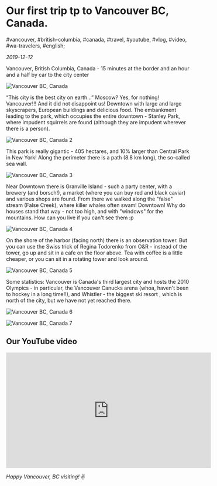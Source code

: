 # Our first trip tp to Vancouver BC, Canada.

#vancouver, #british-columbia, #canada, #travel, #youtube, #vlog, #video, #wa-travelers, #english;

_2019-12-12_

Vancouver, British Columbia, Canada - 15 minutes at the border and an hour and a half by car to the city center

![Vancouver BC, Canada](/images/our-first-trip-to-vancouver-bc-canada/1.jpg "Vancouver BC, Canada")

“This city is the best city on earth…” Moscow? Yes, for nothing! Vancouver!!! And it did not disappoint us! Downtown with large and large skyscrapers, European buildings and delicious food. The embankment leading to the park, which occupies the entire downtown - Stanley Park, where impudent squirrels are found (although they are impudent wherever there is a person).

![Vancouver BC, Canada 2](/images/our-first-trip-to-vancouver-bc-canada/2.jpg "Vancouver BC, Canada 2")

This park is really gigantic - 405 hectares, and 10% larger than Central Park in New York! Along the perimeter there is a path (8.8 km long), the so-called sea wall.

![Vancouver BC, Canada 3](/images/our-first-trip-to-vancouver-bc-canada/3.jpg "Vancouver BC, Canada 3")

Near Downtown there is Granville Island - such a party center, with a brewery (and borsch!), a market (where you can buy red and black caviar) and various shops are found. From there we walked along the "false" stream (False Creek), where killer whales often swam! Downtown! Why do houses stand that way - not too high, and with "windows" for the mountains. How can you live if you can't see them :p

![Vancouver BC, Canada 4](/images/our-first-trip-to-vancouver-bc-canada/4.jpg "Vancouver BC, Canada 4")

On the shore of the harbor (facing north) there is an observation tower. But you can use the Swiss trick of Regina Todorenko from O&R - instead of the tower, go up and sit in a cafe on the floor above. Tea with coffee is a little cheaper, or you can sit in a rotating tower and look around.

![Vancouver BC, Canada 5](/images/our-first-trip-to-vancouver-bc-canada/5.jpg "Vancouver BC, Canada 5")

Some statistics: Vancouver is Canada's third largest city and hosts the 2010 Olympics - in particular, the Vancouver Canucks arena (whoa, haven't been to hockey in a long time!!), and Whistler - the biggest ski resort , which is north of the city, but we have not yet reached there.

![Vancouver BC, Canada 6](/images/our-first-trip-to-vancouver-bc-canada/6.jpg "Vancouver BC, Canada 6")

![Vancouver BC, Canada 7](/images/our-first-trip-to-vancouver-bc-canada/7.jpg "Vancouver BC, Canada 7")


## Our YouTube video

<div class="responsive-iframe">
<iframe width="560" height="315" src="https://www.youtube.com/embed/wq2ZUSnsF9Y" title="YouTube video player" frameborder="0" allow="accelerometer; autoplay; clipboard-write; encrypted-media; gyroscope; picture-in-picture" allowfullscreen></iframe>
</div>

_Happy Vancouver, BC visiting!_ :v:
